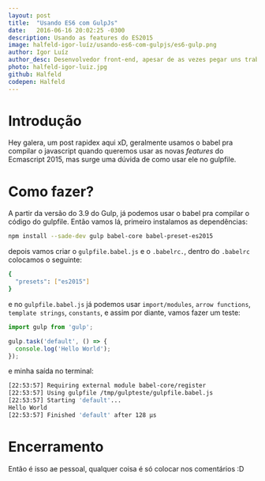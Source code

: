 ```yaml
---
layout: post                                                
title:  "Usando ES6 com GulpJs"                                           
date:   2016-06-16 20:02:25 -0300                           
description: Usando as features do ES2015
image: halfeld-igor-luíz/usando-es6-com-gulpjs/es6-gulp.png
author: Igor Luíz
author_desc: Desenvolvedor front-end, apesar de as vezes pegar uns trabalhos de back, curte muito javascript e compartilhar os paranauês que sabe. Um dos criadores desse blog lindão =).
photo: halfeld-igor-luiz.jpg
github: Halfeld
codepen: Halfeld
---
```



Introdução
==========

Hey galera, um post rapidex aqui xD, geralmente usamos o babel pra compilar o javascript quando queremos usar as novas _features_ do Ecmascript 2015, mas surge uma dúvida de como usar ele no gulpfile.


Como fazer?
==========

A partir da versão do 3.9 do Gulp, já podemos usar o babel pra compilar o código do gulpfile. Então vamos lá, primeiro instalamos as dependências:

```sh
npm install --sade-dev gulp babel-core babel-preset-es2015
```
depois vamos criar o `gulpfile.babel.js` e o `.babelrc.`, dentro do `.babelrc` colocamos o seguinte:

```sh
{
  "presets": ["es2015"]
}
```

e no `gulpfile.babel.js` já podemos usar  `import/modules`, `arrow functions`, `template strings`, `constants`, e assim por diante, vamos fazer um teste:

```js
import gulp from 'gulp';

gulp.task('default', () => {
  console.log('Hello World');
});
```

e minha saída no terminal:

```sh
[22:53:57] Requiring external module babel-core/register
[22:53:57] Using gulpfile /tmp/gulpteste/gulpfile.babel.js
[22:53:57] Starting 'default'...
Hello World
[22:53:57] Finished 'default' after 128 μs
```

Encerramento
============

Então é isso ae pessoal, qualquer coisa é só colocar nos comentários :D

